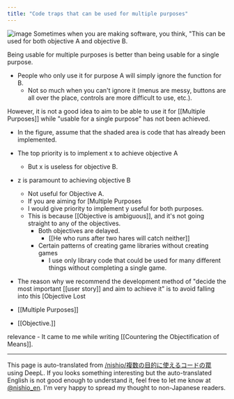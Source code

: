 ```yaml
---
title: "Code traps that can be used for multiple purposes"
---
```


![image](https://gyazo.com/d9ce4b145beea57403ea07ee3815c956/thumb/1000)
Sometimes when you are making software, you think, "This can be used for both objective A and objective B.

Being usable for multiple purposes is better than being usable for a single purpose.
- People who only use it for purpose A will simply ignore the function for B.
    - Not so much when you can't ignore it (menus are messy, buttons are all over the place, controls are more difficult to use, etc.).

However, it is not a good idea to aim to be able to use it for [[Multiple Purposes]] while "usable for a single purpose" has not been achieved.
- In the figure, assume that the shaded area is code that has already been implemented.
- The top priority is to implement x to achieve objective A
    - But x is useless for objective B.
- z is paramount to achieving objective B
    - Not useful for Objective A.
    - If you are aiming for [Multiple Purposes
    - I would give priority to implement y useful for both purposes.
    - This is because [[Objective is ambiguous]], and it's not going straight to any of the objectives.
        - Both objectives are delayed.
            - [[He who runs after two hares will catch neither]]
        - Certain patterns of creating game libraries without creating games
            - I use only library code that could be used for many different things without completing a single game.
- The reason why we recommend the development method of "decide the most important [[user story]] and aim to achieve it" is to avoid falling into this [Objective Lost

- [[Multiple Purposes]]
- [[Objective.]]

relevance
    - It came to me while writing [[Countering the Objectification of Means]].

---
This page is auto-translated from [/nishio/複数の目的に使えるコードの罠](https://scrapbox.io/nishio/複数の目的に使えるコードの罠) using DeepL. If you looks something interesting but the auto-translated English is not good enough to understand it, feel free to let me know at [@nishio_en](https://twitter.com/nishio_en). I'm very happy to spread my thought to non-Japanese readers.